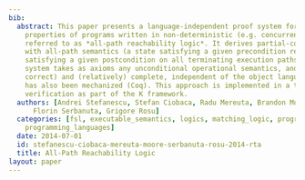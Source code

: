 ```yaml
---
bib:
  abstract: This paper presents a language-independent proof system for reachability
    properties of programs written in non-deterministic (e.g. concurrent) languages,
    referred to as *all-path reachability logic*. It derives partial-correctness properties
    with all-path semantics (a state satisfying a given precondition reaches states
    satisfying a given postcondition on all terminating execution paths). The proof
    system takes as axioms any unconditional operational semantics, and is sound (partially
    correct) and (relatively) complete, independent of the object language; the soundness
    has also been mechanized (Coq). This approach is implemented in a tool for semantics-based
    verification as part of the K framework.
  authors: [Andrei Stefanescu, Stefan Ciobaca, Radu Mereuta, Brandon Moore, Traian
      Florin Serbanuta, Grigore Rosu]
  categories: [fsl, executable_semantics, logics, matching_logic, program_verification,
    programming_languages]
  date: 2014-07-01
  id: stefanescu-ciobaca-mereuta-moore-serbanuta-rosu-2014-rta
  title: All-Path Reachability Logic
layout: paper
---
```

